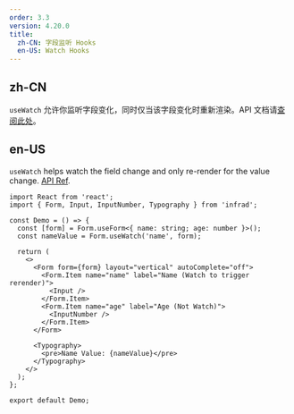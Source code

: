 ```yaml
---
order: 3.3
version: 4.20.0
title:
  zh-CN: 字段监听 Hooks
  en-US: Watch Hooks
---
```


## zh-CN

`useWatch` 允许你监听字段变化，同时仅当该字段变化时重新渲染。API 文档请[查阅此处](#Form.useWatch)。

## en-US

`useWatch` helps watch the field change and only re-render for the value change. [API Ref](#Form.useWatch).

```tsx
import React from 'react';
import { Form, Input, InputNumber, Typography } from 'infrad';

const Demo = () => {
  const [form] = Form.useForm<{ name: string; age: number }>();
  const nameValue = Form.useWatch('name', form);

  return (
    <>
      <Form form={form} layout="vertical" autoComplete="off">
        <Form.Item name="name" label="Name (Watch to trigger rerender)">
          <Input />
        </Form.Item>
        <Form.Item name="age" label="Age (Not Watch)">
          <InputNumber />
        </Form.Item>
      </Form>

      <Typography>
        <pre>Name Value: {nameValue}</pre>
      </Typography>
    </>
  );
};

export default Demo;
```
